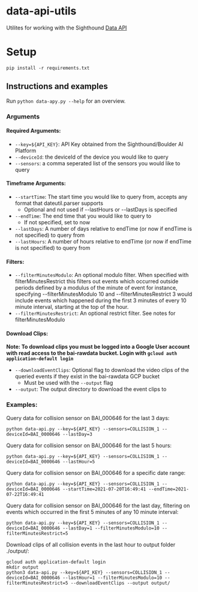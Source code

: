 # data-api-utils

Utilites for working with the Sighthound [Data API](http://docs.data-api.boulderai.com/#introduction)

# Setup

```
pip install -r requirements.txt
```
## Instructions and examples

Run `python data-apy.py --help` for an overview.

### Arguments  
#### Required Arguments:   
- `--key=${API_KEY}`: API Key obtained from the Sighthound/Boulder AI Platform  
- `--deviceId`: the deviceId of the device you would like to query  
- `--sensors`: a comma seperated list of the sensors you would like to query  

#### Timeframe Arguments:  
- `--startTime`: The start time you would like to query from, accepts any format that dateutil.parser supports
	- Optional and not used if --lastHours or --lastDays is specified  
- `--endTime`: The end time that you would like to query to  
	- If not specified, set to now  
- `--lastDays`: A number of days relative to endTime (or now if endTime is not specified) to query from  
- `--lastHours`: A number of hours relative to endTime (or now if endTime is not specified) to query from  

#### Filters:  
- `--filterMinutesModulo`: An optional modulo filter. When specified with filterMinutesRestrict this filters out events which occurred outside periods defined by a modulus of the minute of event for instance, specifying --filterMinutesModulo 10 and --filterMinutesRestrict 3 would include events which happened during the first 3 minutes of every 10 minute interval, starting at the top of the hour.                                                                                        
- `--filterMinutesRestrict`: An optional restrict filter. See notes for filterMinutesModulo

#### Download Clips:
**Note: To download clips you must be logged into a Google User account with read access to the bai-rawdata bucket. Login with `gcloud auth application-default login`**
- `--downloadEventClips`: Optional flag to download the video clips of the queried events if they exist in the bai-rawdata GCP bucket
	- Must be used with the `--output` flag
- `--output`: The output directory to download the event clips to

### Examples:
Query data for collision sensor on BAI_000646 for the last 3 days:
```
python data-api.py --key=${API_KEY} --sensors=COLLISION_1 --deviceId=BAI_0000646 --lastDay=3
```
Query data for collision sensor on BAI_000646 for the last 5 hours:
```
python data-api.py --key=${API_KEY} --sensors=COLLISION_1 --deviceId=BAI_0000646 --lastHour=5
```
Query data for collision sensor on BAI_000646 for a specific date range:
```
python data-api.py --key=${API_KEY} --sensors=COLLISION_1 --deviceId=BAI_0000646 --startTime=2021-07-20T16:49:41 --endTime=2021-07-22T16:49:41
```
Query data for collision sensor on BAI_000646 for the last day, filtering on events which occurred in the first 5 minutes of any 10 minute interval:
```
python data-api.py --key=${API_KEY} --sensors=COLLISION_1 --deviceId=BAI_0000646 --lastDay=1 --filterMinutesModulo=10 --filterMinutesRestrict=5
```
Download clips of all collision events in the last hour to output folder ./output/:
```
gcloud auth application-default login
mkdir output
python3 data-api.py --key=${API_KEY} --sensors=COLLISION_1 --deviceId=BAI_0000646 --lastHour=1 --filterMinutesModulo=10 --filterMinutesRestrict=5 --downloadEventClips --output output/
```




